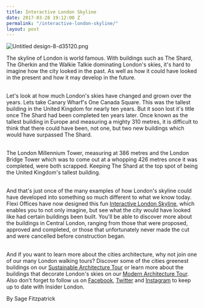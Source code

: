 ```yaml
---
title: Interactive London Skyline
date: 2017-03-28 19:12:00 Z
permalink: "/interactive-london-skyline/"
layout: post
---
```


![Untitled design-8-d35120.png](/uploads/Untitled%20design-8-d35120.png)

The skyline of London is world famous. With buildings such as The Shard, The Gherkin and the Walkie Talkie dominating London's skies, it's hard to imagine how the city looked in the past. As well as how it could have looked in the present and how it may develop in the future.

\
Let's look at how much London's skies have changed and grown over the years. Lets take Canary Wharf's One Canada Square. This was the tallest building in the United Kingdom for nearly ten years. But it soon lost it's title once The Shard had been completed ten years later. Once known as the tallest building in Europe and measuring a mighty 310 metres, it is difficult to think that there could have been, not one, but two new buildings which would have surpassed The Shard.

\
The London Millennium Tower, measuring at 386 metres and the London Bridge Tower which was to come out at a whopping 426 metres once it was completed, were both scrapped. Keeping The Shard at the top spot of being the United Kingdom's tallest building.

\
And that's just once of the many examples of how London's skyline could have developed into something so much different to what we know today. Flexi Offices have now designed this fun [Interactive London Skyline](http://www.flexioffices.co.uk/london-skyline/), which enables you to not only imagine, but see what the city would have looked like had certain buildings been built. You'll be able to discover more about the buildings in Central London, ranging from those that were proposed, approved and completed, or those that unfortunately never made the cut and were cancelled before construction began.

\
And if you want to learn more about the cities architecture, why not join one of our many London walking tours? Discover some of the cities greenest buildings on our [Sustainable Architecture Tour](https://www.insider-london.co.uk/tours/sustainable-london-architecture-tour/) or learn more about the buildings that decorate London's skies on our [Modern Architecture Tour](https://www.insider-london.co.uk/tours/modern-architecture-tour/). Also don't forget to follow us on [Facebook](https://www.facebook.com/insiderlondon/?fref=ts), [Twitter](http://twitter.com/insiderlondon) and [Instagram](http://instagram.com/insiderlondontours/) to keep up to date with Insider London.

By Sage Fitzpatrick